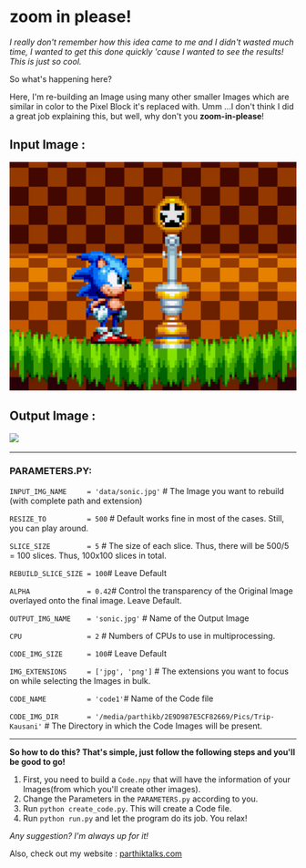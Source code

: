 # zoom in please!

*I really don't remember how this idea came to me and I didn't wasted much time, I wanted to get this done quickly 'cause I wanted to see the results! This is just so cool.*

So what's happening here? 

Here, I'm re-building an Image using many other smaller Images which are similar in color to the Pixel Block it's replaced with. 
Umm ...I don't think I did a great job explaining this, but well, why don't you **zoom-in-please**!

<h2>Input Image :</h2>

![](/data/sonic.jpg)

<h2>Output Image :</h2>

![](output.gif)

<hr>

### PARAMETERS.PY:

`INPUT_IMG_NAME     = 'data/sonic.jpg'` # The Image you want to rebuild (with complete path and extension)

`RESIZE_TO          = 500` # Default works fine in most of the cases. Still, you can play around.

`SLICE_SIZE         = 5` # The size of each slice. Thus, there will be 500/5 = 100 slices. Thus, 100x100 slices in total.

`REBUILD_SLICE_SIZE = 100`# Leave Default

`ALPHA              = 0.42`# Control the transparency of the Original Image overlayed onto the final image. Leave Default.

`OUTPUT_IMG_NAME    = 'sonic.jpg'` # Name of the Output Image

`CPU                = 2` # Numbers of CPUs to use in multiprocessing.

`CODE_IMG_SIZE      = 100`# Leave Default

`IMG_EXTENSIONS     = ['jpg', 'png']` # The extensions you want to focus on while selecting the Images in bulk.

`CODE_NAME          = 'code1'`# Name of the Code file

`CODE_IMG_DIR       = '/media/parthikb/2E9D987E5CF82669/Pics/Trip-Kausani'` # The Directory in which the Code Images will be present.

<hr>

**So how to do this? That's simple, just follow the following steps and you'll be good to go!**

1. First, you need to build a `Code.npy` that will have the information of your Images(from which you'll create other images).
2. Change the Parameters in the `PARAMETERS.py` according to you.
3. Run `python create_code.py`. This will create a Code file.
4. Run `python run.py` and let the program do its job. You relax!

*Any suggestion? I'm always up for it!*

Also, check out my website : <a href="https://www.parthiktalks.com"> parthiktalks.com </a>
